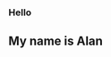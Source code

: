 ### Hello
## My name is Alan





<!---
C4fesit0/C4fesit0 is a ✨ special ✨ repository because its `README.md` (this file) appears on your GitHub profile.
You can click the Preview link to take a look at your changes.
--->
